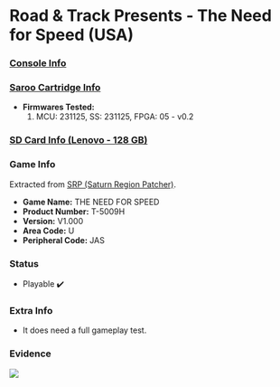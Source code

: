 # Road & Track Presents - The Need for Speed (USA)

### [Console Info](../../../../../Info/Consoles/VA13/README.md)

### [Saroo Cartridge Info](../../../../../Info/Cartridges/RetroGameParadiseStore/1.32F/README.md)

- <b>Firmwares Tested:</b>
  1. MCU: 231125, SS: 231125, FPGA: 05 - v0.2

### [SD Card Info (Lenovo - 128 GB)](../../../../../Info/SdCards/Lenovo/128GB/fat32/README.md)

### Game Info

Extracted from [SRP (Saturn Region Patcher)](https://segaxtreme.net/resources/saturn-region-patcher.81/download).

- <b>Game Name:</b> THE NEED FOR SPEED
- <b>Product Number:</b> T-5009H
- <b>Version:</b> V1.000
- <b>Area Code:</b> U
- <b>Peripheral Code:</b> JAS

### Status

- Playable :heavy_check_mark:

### Extra Info

- It does need a full gameplay test.

### Evidence

[![](https://img.youtube.com/vi/wfR88P06hU0/0.jpg)](https://www.youtube.com/watch?v=wfR88P06hU0)
